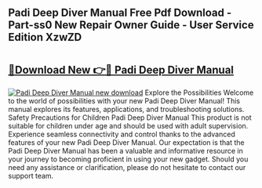 ## Padi Deep Diver Manual Free Pdf Download - Part-ss0 New Repair Owner Guide - User Service Edition XzwZD

# <h2><a href="http://cf25695.oget.top/?id=Padi+Deep+Diver+Manual">🔗Download New 👉🔴 Padi Deep Diver Manual</a></h2>

[![Padi Deep Diver Manual new download](https://i.imgur.com/5g1atiW.png)](http://cf25695.oget.top/?id=Padi+Deep+Diver+Manual)
Explore the Possibilities Welcome to the world of possibilities with your new Padi Deep Diver Manual! This manual explores its features, applications, and troubleshooting solutions. Safety Precautions for Children Padi Deep Diver Manual This product is not suitable for children under age and should be used with adult supervision. Experience seamless connectivity and control thanks to the advanced features of your new Padi Deep Diver Manual. Our expectation is that the Padi Deep Diver Manual has been a valuable and informative resource in your journey to becoming proficient in using your new gadget. Should you need any assistance or clarification, please do not hesitate to contact our support team.
